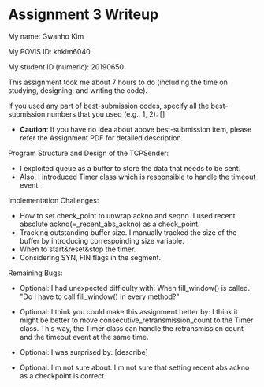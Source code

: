 Assignment 3 Writeup
=============

My name: Gwanho Kim

My POVIS ID: khkim6040

My student ID (numeric): 20190650

This assignment took me about 7 hours to do (including the time on studying, designing, and writing the code).

If you used any part of best-submission codes, specify all the best-submission numbers that you used (e.g., 1, 2): []

- **Caution**: If you have no idea about above best-submission item, please refer the Assignment PDF for detailed description.

Program Structure and Design of the TCPSender:
- I exploited queue as a buffer to store the data that needs to be sent.
- Also, I introduced Timer class which is responsible to handle the timeout event.

Implementation Challenges:
- How to set check_point to unwrap ackno and seqno. I used recent absolute ackno(=_recent_abs_ackno) as a check_point.
- Tracking outstanding buffer size. I manually tracked the size of the buffer by introducing correspoinding size variable.
- When to start&reset&stop the timer.
- Considering SYN, FIN flags in the segment.

Remaining Bugs:


- Optional: I had unexpected difficulty with: When fill_window() is called. "Do I have to call fill_window() in every method?"

- Optional: I think you could make this assignment better by: I think it might be better to move consecutive_retransmission_count to the Timer class. This way, the Timer class can handle the retransmission count and the timeout event at the same time.

- Optional: I was surprised by: [describe]

- Optional: I'm not sure about: I'm not sure that setting recent abs ackno as a checkpoint is correct.  
